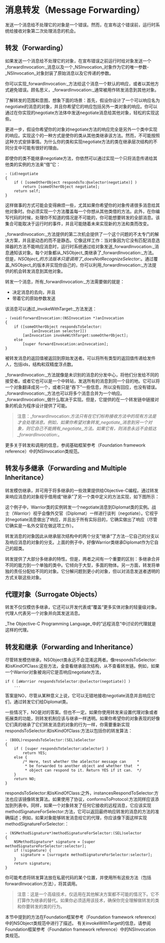 # 消息转发（Message Forwarding）

发送一个消息给不处理它的对象是一个错误。然而，在宣布这个错误前，运行时系统给接收对象第二次处理消息的机会。

## 转发（Forwarding）

如果发送一个消息给不处理它的对象，在宣布错误之前运行时给对象发送一个_forwardInvocation:_消息以及一个_NSInvocation_对象作为它的唯一参数-_NSInvocation_对象封装了原始消息以及它传递的参数。

你可以实现_forwardInvocation:_方法给这个消息一个默认的响应，或者以其他方式避免错误。顾名思义，_forwardInvocation:_通常被用作转发消息到其他对象。

了解转发的范围和意图，想象下面的场景：首先，假设你设计了一个可以响应名为negotiate的消息的对象，并且你希望它的响应包括另外一类对象的响应。你可以通过在你实现的negotiate方法体中发送negotiate消息给其他对象，轻松的实现这些。

更进一步，假设你希望你的对象对negotiate方法的响应完全是另外一个类中实现的响应。实现这个的一种方式是使你的类从其他类继承该方法。然而，不可能按照这种方式安排事情。为什么你的类和实现negotiate方法的类在继承层次结构的不同分支中可能有很好的理由。

即使你的类不能继承negotiate方法，你依然可以通过实现一个只将消息传递给其他类的实例的方法来“借”它：

```
- (id)negotiate
{
    if ( [someOtherObject respondsTo:@selector(negotiate)] )
        return [someOtherObject negotiate];
    return self;
}
```

这样做事的方式可能会变得麻烦一些，尤其如果你希望你的对象传递很多消息给其他对象时。你必须实现一个方法覆盖每一个你想从其他类借的方法。此外，在你编写代码的时候，处理你不知道的情况是不可能的，你可能想要转发的全部消息。该集合可能取决于运行时的事件，并且可能随着未来实现新的方法和类而改变。

_forwardInvocation:_方法提供的第二次机会提供了一个这个问题的不太专门的解决方案，并且是动态的而不是静态。它像这样工作：当对象因为它没有匹配消息选择器的方法不能响应消息时，运行时系统通过给对象发送_forwardInvocation:_消息通知该对象。每个对象都从_NSObject_类继承了_forwardInvocation:_方法。但是，_NSObject_的方法版本只是调用了_doesNotRecognizeSelector:_。通过覆盖_NSObject_的版本并实现你自己的，你可以利用_forwardInvocation:_方法提供的机会转发消息到其他对象。

转发一个消息，所有_forwardInvocation:_方法需要做的就是：

* 决定消息的去向，并且
* 带着它的原始参数发送

该消息可以通过_invokeWithTarget:_方法发送：

```
- (void)forwardInvocation:(NSInvocation *)anInvocation
{
    if ([someOtherObject respondsToSelector:
            [anInvocation selector]])
        [anInvocation invokeWithTarget:someOtherObject];
    else
        [super forwardInvocation:anInvocation];
}
```

被转发消息的返回值被返回到原始发送者。可以将所有类型的返回值传递给发件人，包括ids，结构和双精度浮点数。

_forwardInvocation:_方法就像是未识别的消息的分发中心，将他们分发给不同的接受者。或者它也可以是一个中转站，发送所有的消息到同一个目的地。它可以将一个对象翻译成另一个，或者只是“吞下”一些信息，所以没有回应，也没有错误。_forwardInvocation:_方法也可以将多个消息合并为一个响应。_forwardInvocation:_做什么取决于实现。但是，它提供的在一个转发链中链接对象的机会为程序设计提供了可能。

> 注意：_forwardInvocation:_方法只有在它们标称接收方法中的现有方法是才会处理消息。例如，如果你希望对象转发_negotiate_消息到另一个对象，则它自己不能拥有_negotiate_方法。如果它有，则消息永远不会抵达_forwardInvocation:_。

更多关于转发和调用的信息，参阅基础框架参考（Foundation framework reference）中的NSInvocation类规范。

## 转发与多继承（Forwarding and Multiple Inheritance）

转发模仿继承，并可用于将多继承的一些效果提供给Objective-C编程。通过转发来响应消息的对象视乎借用或“继承”了另一个类中定义的方法实现，如下图所示：

这个例子中，Warrior类的实例转发一个negotiate消息到Diplomat类的实例。战士（Warrior）视乎会像外交官（Diplomat）一样进行谈判（negotiate）。它视乎对negotiate消息做出了响应，并且出于所有实际目的，它确实做出了响应（尽管它确实是一名外交官在做这项工作）。

转发消息的对象因此从继承层次结构中的两个分支”继承“了方法--它自己的分支以及响应消息的对象的分支。上面的例子中，好像Warrior类继承Diplomat作为它自己的超类。

转发提供了大部分多继承的特性。但是，两者之间有一个重要的区别：多继承合并不同的能力到一个单独的类中。它倾向于大型，多面的物体。另一方面，转发将单独的责任分配给不同的对象。它分解问题到更小的对象，但以对消息发送者透明的方式关联这些对象。

## 代理对象（Surrogate Objects）

转发不仅仅模仿多继承，它还可以开发代表或”覆盖“更多实体对象的轻量级对象。代理人代表另一个对象并向其发送消息。

_The Objective-C Programming Language_中的”远程消息“中讨论的代理就是这样的代理。

## 转发和继承（Forwarding and Inheritance）

尽管转发模仿继承，NSObject类永远不会混淆这两者。像respondsToSelector:和isKindOfClass:这些方法，金查看继承层次结构，从不查看转发链。例如，如果一个Warrior对象被询问它是否响应negotiate方法，

```
if ( [aWarrior respondsToSelector:@selector(negotiate)] )
    ...
```

答案是NO，尽管从某种意义上说，它可以无错地接收negotiate消息并且响应它们，通过转发它们给Diplomat类。

一些情况下，NO是对的答案。但也不一定。如果你使用转发来设置代理对象或者拓展类的功能，则转发机制应该与继承一样透明。如果你希望你的对象表现的好像它们真的继承了它们转发消息的对象的行为一样，你需要重新实现respondsToSelector:和isKindOfClass:方法以包括你的转发算法：

```
- (BOOL)respondsToSelector:(SEL)aSelector
{
    if ( [super respondsToSelector:aSelector] )
        return YES;
    else {
        /* Here, test whether the aSelector message can     *
         * be forwarded to another object and whether that  *
         * object can respond to it. Return YES if it can.  */
    }
    return NO;
}
```

respondsToSelector:和isKindOfClass:之外，instancesRespondToSelector:方法也应该镜像转发算法。如果使用了协议，conformsToProtocol:方法同样应该添加到列表中。同样，如果一个对象转发了任何它接收的远程消息，它应该实现methodSignatureForSelector:方法，它可以返回最终响应转发的消息的方法的准确描述；例如，如果对象能够转发消息给它的代理，你应该像下面这样实现methodSignatureForSelector:：

```
- (NSMethodSignature*)methodSignatureForSelector:(SEL)selector
{
    NSMethodSignature* signature = [super methodSignatureForSelector:selector];
    if (!signature) {
       signature = [surrogate methodSignatureForSelector:selector];
    }
    return signature;
}
```

你可能考虑将转发算法放在私密代码的某个位置，并使用所有这些方法（包括forwardInvocation:方法），将其调用。

> 注意：这是一个高级技术，仅适用在其他解决方案都不可能的情况下。它不打算作为继承的替代。如果你必须适用该技术，确保你完全理解做转发的类和你要转发的类的行为。

本节中提到的方法在Foundation框架参考（Foundation framework reference）中的NSObject类规范中进行了描述。 有关invokeWithTarget的信息，请参阅Foundation框架参考（Foundation framework reference）中的NSInvocation类规范。

